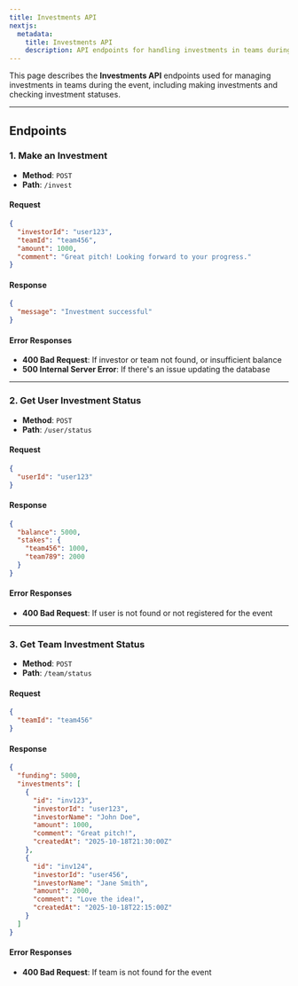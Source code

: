 ```yaml
---
title: Investments API
nextjs:
  metadata:
    title: Investments API
    description: API endpoints for handling investments in teams during the event
---
```


This page describes the **Investments API** endpoints used for managing investments in teams during the event, including making investments and checking investment statuses.

---

## Endpoints

### 1. Make an Investment
- **Method**: `POST`
- **Path**: `/invest`

#### Request
```json
{
  "investorId": "user123",
  "teamId": "team456",
  "amount": 1000,
  "comment": "Great pitch! Looking forward to your progress."
}
```

#### Response
```json
{
  "message": "Investment successful"
}
```

#### Error Responses
- **400 Bad Request**: If investor or team not found, or insufficient balance
- **500 Internal Server Error**: If there's an issue updating the database

---

### 2. Get User Investment Status
- **Method**: `POST`
- **Path**: `/user/status`

#### Request
```json
{
  "userId": "user123"
}
```

#### Response
```json
{
  "balance": 5000,
  "stakes": {
    "team456": 1000,
    "team789": 2000
  }
}
```

#### Error Responses
- **400 Bad Request**: If user is not found or not registered for the event

---

### 3. Get Team Investment Status
- **Method**: `POST`
- **Path**: `/team/status`

#### Request
```json
{
  "teamId": "team456"
}
```

#### Response
```json
{
  "funding": 5000,
  "investments": [
    {
      "id": "inv123",
      "investorId": "user123",
      "investorName": "John Doe",
      "amount": 1000,
      "comment": "Great pitch!",
      "createdAt": "2025-10-18T21:30:00Z"
    },
    {
      "id": "inv124",
      "investorId": "user456",
      "investorName": "Jane Smith",
      "amount": 2000,
      "comment": "Love the idea!",
      "createdAt": "2025-10-18T22:15:00Z"
    }
  ]
}
```

#### Error Responses
- **400 Bad Request**: If team is not found for the event
